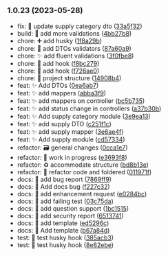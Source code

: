 ## <small>1.0.23 (2023-05-28)</small>

* fix: :goal_net: update supply category dto ([33a5f32](https://github.com/Daintz/SENACOSTONPRINTING/commit/33a5f32))
* build: :safety_vest: add more validations ([4bb27b8](https://github.com/Daintz/SENACOSTONPRINTING/commit/4bb27b8))
* chore: :heavy_plus_sign: add husky ([1f8a29b](https://github.com/Daintz/SENACOSTONPRINTING/commit/1f8a29b))
* chore: :safety_vest: add DTOs validators ([87a60a9](https://github.com/Daintz/SENACOSTONPRINTING/commit/87a60a9))
* chore: :sparkles: add fluent validations ([3f0fbe8](https://github.com/Daintz/SENACOSTONPRINTING/commit/3f0fbe8))
* chore: :wrench: add hook ([f8bc279](https://github.com/Daintz/SENACOSTONPRINTING/commit/f8bc279))
* chore: :wrench: add hook ([f726ae0](https://github.com/Daintz/SENACOSTONPRINTING/commit/f726ae0))
* chore: 🎉 project structure ([14908b4](https://github.com/Daintz/SENACOSTONPRINTING/commit/14908b4))
* feat: :sparkles: Add DTOs ([0ea6ab7](https://github.com/Daintz/SENACOSTONPRINTING/commit/0ea6ab7))
* feat: :sparkles: add mappers ([abba3f9](https://github.com/Daintz/SENACOSTONPRINTING/commit/abba3f9))
* feat: :sparkles: add mappers on controller ([bc5b735](https://github.com/Daintz/SENACOSTONPRINTING/commit/bc5b735))
* feat: :sparkles: add status change in controllers ([a37b30b](https://github.com/Daintz/SENACOSTONPRINTING/commit/a37b30b))
* feat: :sparkles: Add supply category module ([3e9ea13](https://github.com/Daintz/SENACOSTONPRINTING/commit/3e9ea13))
* feat: :sparkles: add supply DTO ([c251f1c](https://github.com/Daintz/SENACOSTONPRINTING/commit/c251f1c))
* feat: :sparkles: add supply mapper ([3e6ae4f](https://github.com/Daintz/SENACOSTONPRINTING/commit/3e6ae4f))
* feat: :sparkles: Add supply module ([cd57334](https://github.com/Daintz/SENACOSTONPRINTING/commit/cd57334))
* refactor: :card_file_box: general changes ([0cca1e7](https://github.com/Daintz/SENACOSTONPRINTING/commit/0cca1e7))
* refactor: :construction: work in progress ([e3693f8](https://github.com/Daintz/SENACOSTONPRINTING/commit/e3693f8))
* refactor: :recycle: accommodate structure ([bd8b13e](https://github.com/Daintz/SENACOSTONPRINTING/commit/bd8b13e))
* refactor: 🔨 refactor code and foldered ([011971f](https://github.com/Daintz/SENACOSTONPRINTING/commit/011971f))
* docs: :memo: add bug report ([7869ff9](https://github.com/Daintz/SENACOSTONPRINTING/commit/7869ff9))
* docs: :memo: Add docs bug ([f227c32](https://github.com/Daintz/SENACOSTONPRINTING/commit/f227c32))
* docs: :memo: add enhancement request ([e0284bc](https://github.com/Daintz/SENACOSTONPRINTING/commit/e0284bc))
* docs: :memo: add failing test ([03c75da](https://github.com/Daintz/SENACOSTONPRINTING/commit/03c75da))
* docs: :memo: add question support ([1bc1515](https://github.com/Daintz/SENACOSTONPRINTING/commit/1bc1515))
* docs: :memo: add security report ([6513741](https://github.com/Daintz/SENACOSTONPRINTING/commit/6513741))
* docs: :memo: add template ([ed5296c](https://github.com/Daintz/SENACOSTONPRINTING/commit/ed5296c))
* docs: :memo: Add template ([b67a84d](https://github.com/Daintz/SENACOSTONPRINTING/commit/b67a84d))
* test: :test_tube: test husky hook ([385acb3](https://github.com/Daintz/SENACOSTONPRINTING/commit/385acb3))
* test: :test_tube: test husky hook ([8e82ebe](https://github.com/Daintz/SENACOSTONPRINTING/commit/8e82ebe))



